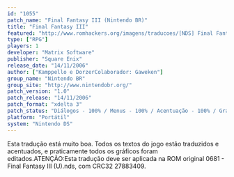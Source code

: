 ```yaml
---
id: "1055"
patch_name: "Final Fantasy III (Nintendo BR)"
title: "Final Fantasy III"
featured: "http://www.romhackers.org/imagens/traducoes/[NDS] Final Fantasy III - Nintendo BR - 1.jpg"
type: ["RPG"]
players: 1
developer: "Matrix Software"
publisher: "Square Enix"
release_date: "14/11/2006"
author: ["Kamppello e DorzerColaborador: Gaweken"]
group_name: "Nintendo BR"
group_site: "http://www.nintendobr.org/"
patch_version: "1.0"
patch_release: "14/11/2006"
patch_format: "xdelta 3"
patch_status: "Diálogos - 100% / Menus - 100% / Acentuação - 100% / Gráficos - 95% / Revisão - 100% / Geral - 97%"
platform: "Portátil"
system: "Nintendo DS"
---
```


Esta tradução está muito boa. Todos os textos do jogo estão traduzidos e acentuados, e praticamente todos os gráficos foram editados.ATENÇÃO:Esta tradução deve ser aplicada na ROM original 0681 - Final Fantasy III (U).nds, com CRC32 27883409.